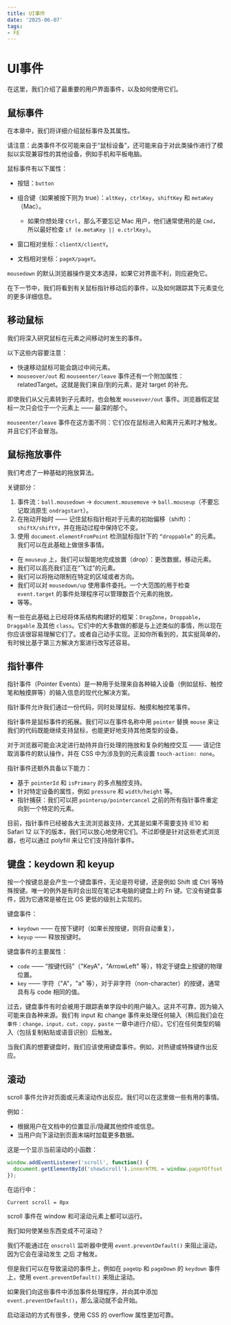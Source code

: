 ```yaml
---
title: UI事件
date: '2025-06-07'
tags:
- FE
---
```


# UI事件

在这里，我们介绍了最重要的用户界面事件，以及如何使用它们。

## 鼠标事件

在本章中，我们将详细介绍鼠标事件及其属性。

请注意：此类事件不仅可能来自于“鼠标设备”，还可能来自于对此类操作进行了模拟以实现兼容性的其他设备，例如手机和平板电脑。

鼠标事件有以下属性：

- 按钮：`button`

- 组合键（如果被按下则为 true）：`altKey`，`ctrlKey`，`shiftKey` 和 `metaKey`（Mac）。

  - 如果你想处理 `Ctrl`，那么不要忘记 Mac 用户，他们通常使用的是 `Cmd`，所以最好检查 `if (e.metaKey || e.ctrlKey)`。

- 窗口相对坐标：`clientX/clientY`。

- 文档相对坐标：`pageX/pageY`。

`mousedown` 的默认浏览器操作是文本选择，如果它对界面不利，则应避免它。

在下一节中，我们将看到有关鼠标指针移动后的事件，以及如何跟踪其下元素变化的更多详细信息。

## 移动鼠标

我们将深入研究鼠标在元素之间移动时发生的事件。

以下这些内容要注意：

- 快速移动鼠标可能会跳过中间元素。
- `mouseover/out` 和 `mouseenter/leave` 事件还有一个附加属性：relatedTarget。这就是我们来自/到的元素，是对 target 的补充。

即使我们从父元素转到子元素时，也会触发 `mouseover/out` 事件。浏览器假定鼠标一次只会位于一个元素上 —— 最深的那个。

`mouseenter/leave` 事件在这方面不同：它们仅在鼠标进入和离开元素时才触发。并且它们不会冒泡。

## 鼠标拖放事件

我们考虑了一种基础的拖放算法。

关键部分：

1. 事件流：`ball.mousedown` → `document.mousemove` → `ball.mouseup`（不要忘记取消原生 `ondragstart`）。
2. 在拖动开始时 —— 记住鼠标指针相对于元素的初始偏移（shift）：`shiftX/shiftY`，并在拖动过程中保持它不变。
3. 使用 `document.elementFromPoint` 检测鼠标指针下的 `“droppable”` 的元素。
我们可以在此基础上做很多事情。

- 在 `mouseup` 上，我们可以智能地完成放置（drop）：更改数据，移动元素。
- 我们可以高亮我们正在“飞过”的元素。
- 我们可以将拖动限制在特定的区域或者方向。
- 我们可以对 `mousedown/up` 使用事件委托。一个大范围的用于检查 `event.target` 的事件处理程序可以管理数百个元素的拖放。
- 等等。

有一些在此基础上已经将体系结构构建好的框架：`DragZone`，`Droppable`，`Draggable` 及其他 `class`。它们中的大多数做的都是与上述类似的事情，所以现在你应该很容易理解它们了。或者自己动手实现。正如你所看到的，其实挺简单的，有时候比基于第三方解决方案进行改写还容易。

## 指针事件

指针事件（Pointer Events）是一种用于处理来自各种输入设备（例如鼠标、触控笔和触摸屏等）的输入信息的现代化解决方案。

指针事件允许我们通过一份代码，同时处理鼠标、触摸和触控笔事件。

指针事件是鼠标事件的拓展。我们可以在事件名称中用 `pointer` 替换 `mouse` 来让我们的代码既能继续支持鼠标，也能更好地支持其他类型的设备。

对于浏览器可能会决定进行劫持并自行处理的拖放和复杂的触控交互 —— 请记住取消事件的默认操作，并在 CSS 中为涉及到的元素设置 `touch-action: none`。

指针事件还额外具备以下能力：

- 基于 `pointerId` 和 `isPrimary` 的多点触控支持。
- 针对特定设备的属性，例如 `pressure` 和 `width/height` 等。
- 指针捕获：我们可以把 `pointerup/pointercancel` 之前的所有指针事件重定向到一个特定的元素。

目前，指针事件已经被各大主流浏览器支持，尤其是如果不需要支持 IE10 和 Safari 12 以下的版本，我们可以放心地使用它们。不过即便是针对这些老式浏览器，也可以通过 polyfill 来让它们支持指针事件。

## 键盘：keydown 和 keyup

按一个按键总是会产生一个键盘事件，无论是符号键，还是例如 Shift 或 Ctrl 等特殊按键。唯一的例外是有时会出现在笔记本电脑的键盘上的 Fn 键。它没有键盘事件，因为它通常是被在比 OS 更低的级别上实现的。

键盘事件：

- `keydown` —— 在按下键时（如果长按按键，则将自动重复），
- `keyup` —— 释放按键时。

键盘事件的主要属性：

- `code` —— “按键代码”（"KeyA"，"ArrowLeft" 等），特定于键盘上按键的物理位置。
- `key` —— 字符（"A"，"a" 等），对于非字符（non-character）的按键，通常具有与 code 相同的值。

过去，键盘事件有时会被用于跟踪表单字段中的用户输入。这并不可靠，因为输入可能来自各种来源。我们有 input 和 change 事件来处理任何输入（稍后我们会在 `事件：change，input，cut，copy，paste` 一章中进行介绍）。它们在任何类型的输入（包括复制粘贴或语音识别）后触发。

当我们真的想要键盘时，我们应该使用键盘事件。例如，对热键或特殊键作出反应。

## 滚动

scroll 事件允许对页面或元素滚动作出反应。我们可以在这里做一些有用的事情。

例如：

- 根据用户在文档中的位置显示/隐藏其他控件或信息。
- 当用户向下滚动到页面末端时加载更多数据。

这是一个显示当前滚动的小函数：

``` js
window.addEventListener('scroll', function() {
  document.getElementById('showScroll').innerHTML = window.pageYOffset + 'px';
});
```

在运行中：

`Current scroll = 0px`

scroll 事件在 window 和可滚动元素上都可以运行。

我们如何使某些东西变成不可滚动？

我们不能通过在 `onscroll` 监听器中使用 `event.preventDefault()` 来阻止滚动，因为它会在滚动发生 之后 才触发。

但是我们可以在导致滚动的事件上，例如在 `pageUp` 和 `pageDown` 的 `keydown` 事件上，使用 `event.preventDefault()` 来阻止滚动。

如果我们向这些事件中添加事件处理程序，并向其中添加 `event.preventDefault()`，那么滚动就不会开始。

启动滚动的方式有很多，使用 CSS 的 overflow 属性更加可靠。
































































































































